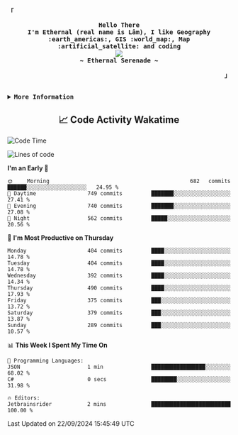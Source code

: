 <!-- Ethernal GitHub Profile -->
<div align="justify">

<!-- Profile -->
<p align="left"><strong><samp>「</samp></strong></p>
  <p align="center">
    <samp>
      <b>
        Hello There
      <br>
        I'm Ethernal (real name is Lâm), I like Geography :earth_americas:, GIS :world_map:, Map :artificial_satellite: and coding
      </b>
      <br>
        <image src="https://readme-typing-svg.herokuapp.com?font=Iosevka&size=16&color=6791c9&center=true&width=410&height=45&lines=Making%20world%20better%20by%20coding.">
      <br>
      <b>
        ~ Ethernal Serenade ~
      </b>
    </samp>
  </p>
<p align="right"><strong><samp>」</samp></strong></p>

<br>

<details>
<summary><samp><b>More Information</b></samp></summary>

<h2></h2><br>

<!-- Contact Me -->
<p align="center">
  <samp>
    [<a href="https://www.facebook.com/bavuongdaradi.3990">facebook</a>]
    [<a href="mailto:nguyenduclam0605@gmail.com">gmail</a>]
  </samp>
</p>

<h2></h2><br>

<!-- Profile Views Badge -->
<p align="center">
  <samp>
  <a href="#--------">
    <img src="https://komarev.com/ghpvc/?username=ethernal-serenade&label=Profile+Views&color=grey" alt="profile views" /> 
  </a>
  </samp>
</p>

<!-- Github Trophy -->
<div align="center">
  <table>
    <tr>
      <td><a href="#--------"><img align="center" alt="GitHub Trophy" src="https://github-trophies.vercel.app/?username=ethernal-serenade&rank=SECRET,SSS,SS,S,AAA,AA,A&row=2&column=3&margin-w=15&margin-h=15&no-frame=true&theme=nord"></a></td>
    </tr>
  </table>
</div>

<!-- Github Stats -->
<div align="center">
  <table>
    <tr>
      <td><a href="#--------"><img height="137px" align="center" alt="GitHub Stats" src="https://github-readme-stats.vercel.app/api?username=ethernal-serenade&count_private=true&show_icons=true&include_all_commits=true&line_height=21&hide_border=true&theme=nord"/></a></td>
      <td><a href="#--------"><img height="137px" align="center" alt="Top Language" src="https://github-readme-stats.vercel.app/api/top-langs/?username=ethernal-serenade&layout=compact&line_height=21&hide_border=true&theme=nord"/></a></td>
    </tr>
	<tr>
	  <td colspan="2" align="center"><a href="#--------"><img alt="GitHub Streak" src="https://github-readme-streak-stats.herokuapp.com/?user=Ethernal-Serenade&theme=algolia"></a></td>
	</tr>
  </table>
</div>
</details>

<h2 align='center'> 📈 Code Activity Wakatime </h2>

<!--START_SECTION:waka-->
![Code Time](http://img.shields.io/badge/Code%20Time-472%20hrs%2046%20mins-blue)

![Lines of code](https://img.shields.io/badge/From%20Hello%20World%20I%27ve%20Written-14.0%20million%20lines%20of%20code-blue)

**I'm an Early 🐤** 

```text
🌞 Morning                682 commits         ██████░░░░░░░░░░░░░░░░░░░   24.95 % 
🌆 Daytime                749 commits         ███████░░░░░░░░░░░░░░░░░░   27.41 % 
🌃 Evening                740 commits         ███████░░░░░░░░░░░░░░░░░░   27.08 % 
🌙 Night                  562 commits         █████░░░░░░░░░░░░░░░░░░░░   20.56 % 
```
📅 **I'm Most Productive on Thursday** 

```text
Monday                   404 commits         ████░░░░░░░░░░░░░░░░░░░░░   14.78 % 
Tuesday                  404 commits         ████░░░░░░░░░░░░░░░░░░░░░   14.78 % 
Wednesday                392 commits         ████░░░░░░░░░░░░░░░░░░░░░   14.34 % 
Thursday                 490 commits         ████░░░░░░░░░░░░░░░░░░░░░   17.93 % 
Friday                   375 commits         ███░░░░░░░░░░░░░░░░░░░░░░   13.72 % 
Saturday                 379 commits         ███░░░░░░░░░░░░░░░░░░░░░░   13.87 % 
Sunday                   289 commits         ███░░░░░░░░░░░░░░░░░░░░░░   10.57 % 
```


📊 **This Week I Spent My Time On** 

```text
💬 Programming Languages: 
JSON                     1 min               █████████████████░░░░░░░░   68.02 % 
C#                       0 secs              ████████░░░░░░░░░░░░░░░░░   31.98 % 

🔥 Editors: 
Jetbrainsrider           2 mins              █████████████████████████   100.00 % 
```


 Last Updated on 22/09/2024 15:45:49 UTC
<!--END_SECTION:waka-->
